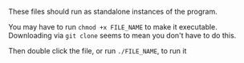 These files should run as standalone instances of the program.

You may have to run `chmod +x FILE_NAME` to make it executable. Downloading via `git clone` seems to mean you don't have to do this.

Then double click the file, or run `./FILE_NAME`, to run it